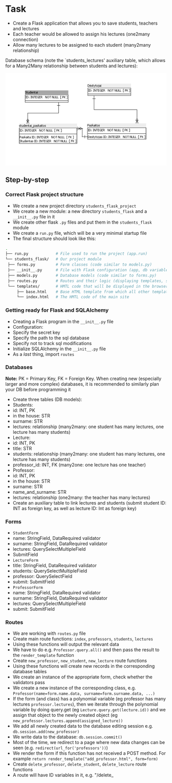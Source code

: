 # Task
- Create a Flask application that allows you to save students, teachers and lectures
- Each teacher would be allowed to assign his lectures (one2many connection)
- Allow many lectures to be assigned to each student (many2many relationship)

Database schema (note the `students_lectures' auxiliary table, which allows for a Many2Many relationship between students and lectures):

![asd](students-db-schema.jpg)

## Step-by-step

### Correct Flask project structure
- We create a new project directory `students_flask_project`
- We create a new module: a new directory `students_flask` and a `__init__.py` file in it
- We create other flask `.py` files and put them in the `students_flask` module
- We create a `run.py` file, which will be a very minimal startup file
- The final structure should look like this:
```bash
.
├── run.py            # File used to run the project (app.run)
└── students_flask/   # Our project module
 ├── forms.py         # Form classes (code similar to models.py)
 ├── __init__.py      # File with Flask configuration (app, db variables)
 ├── models.py        # Database models (code similar to forms.py)
 ├── routes.py        # Routes and their logic (displaying templates, sending data to templates and to DB)
 └── templates/       # HMTL code that will be displayed in the browser; what the user will see
     ├── base.html    # Base HTML template from which all other templates inherit structure (eg navbar)
     └── index.html   # The HMTL code of the main site
```

### Getting ready for Flask and SQLAlchemy
- Creating a Flask program in the `__init__.py` file
- Configuration:
 - Specify the secret key
 - Specify the path to the sql database
 - Specify not to track sql modifications
- Initialize SQLAlchemy in the `__init__.py` file
- As a _last_ thing, import `routes`

### Databases
**Note:** PK = Primary Key, FK = Foreign Key. When creating new (especially larger and more complex) databases, it is recommended to similarly plan your DB before programming it

- Create three tables (DB models):
 - Students:
 - id: INT, PK
 - in the house: STR
 - surname: STR
 - lectures: relationship (many2many: one student has many lectures, one lecture has many students)
 - Lecture:
 - id: INT, PK
 - title: STR
 - students: relationship (many2many: one student has many lectures, one lecture has many students)
 - professor_id: INT, FK (many2one: one lecture has one teacher)
 - Professor:
 - id: INT, PK
 - in the house: STR
 - surname: STR
 - name_and_surname: STR
 - lectures: relationship (one2many: the teacher has many lectures)
- Create an auxiliary table to link lectures and students (submit student ID: INT as foreign key, as well as lecture ID: Int as foreign key)

### Forms
- `StudentForm`
 - name: StringField, DataRequired validator
 - surname: StringField, DataRequired validator
 - lectures: QuerySelectMultipleField
 - SubmitField
- `LectureForm`
 - title: StringField, DataRequired validator
 - students: QuerySelectMultipleField
 - professor: QuerySelectField
 - submit: SubmitField
- `ProfessorForm`
 - name: StringField, DataRequired validator
 - surname: StringField, DataRequired validator
 - lectures: QuerySelectMultipleField
 - submit: SubmitField

### Routes
- We are working with `routes.py` file
- Create main route functions: `index`, `professors`, `students`, `lectures`
 - Using these functions will output the relevant data
 - We have to do e.g. `Professor.query.all()` and then pass the result to the `render_template` function
- Create `new_professor`, `new_student`, `new_lecture` route functions
 - Using these functions will create new records in the corresponding database tables
 - We create an instance of the appropriate form, check whether the validators pass
 - We create a new instance of the corresponding class, e.g. `Professor(name=form.name.data, surname=form.surname.data, ...)`
 - If the form (and class) has a polynomial variable (eg professor has many lectures `professor.lectures`), then we iterate through the polynomial variable by doing query.get (eg `Lecture.query.get(lecture.id))` and we assign that object to the newly created object (eg `new_professor.lectures.append(assigned_lecture))`
 - We add all newly created data to the database editing session e.g. `db.session.add(new_professor)`
 - We write data to the database: `db.session.commit()`
 - Most of the time, we redirect to a page where new data changes can be seen (e.g. `redirect(url_for('professors'))`)
 - We render the form if this function has not received a POST method. For example `return render_template("add_professor.html", form=form)`
- Create `delete_professor`, `delete_student`, `delete_lecture` route functions
 - A route will have ID variables in it, e.g. "/delete_
